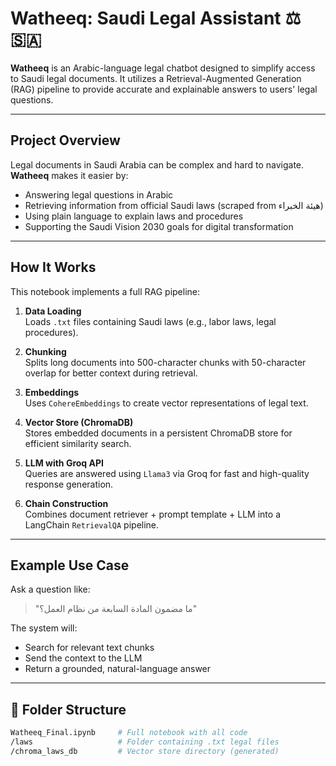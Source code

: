 # Watheeq: Saudi Legal Assistant ⚖️🇸🇦

**Watheeq** is an Arabic-language legal chatbot designed to simplify access to Saudi legal documents. It utilizes a Retrieval-Augmented Generation (RAG) pipeline to provide accurate and explainable answers to users' legal questions.

---

## Project Overview

Legal documents in Saudi Arabia can be complex and hard to navigate. **Watheeq** makes it easier by:

- Answering legal questions in Arabic
- Retrieving information from official Saudi laws (scraped from هيئة الخبراء)
- Using plain language to explain laws and procedures
- Supporting the Saudi Vision 2030 goals for digital transformation

---

## How It Works

This notebook implements a full RAG pipeline:

1. **Data Loading**  
   Loads `.txt` files containing Saudi laws (e.g., labor laws, legal procedures).

2. **Chunking**  
   Splits long documents into 500-character chunks with 50-character overlap for better context during retrieval.

3. **Embeddings**  
   Uses `CohereEmbeddings` to create vector representations of legal text.

4. **Vector Store (ChromaDB)**  
   Stores embedded documents in a persistent ChromaDB store for efficient similarity search.

5. **LLM with Groq API**  
   Queries are answered using `Llama3` via Groq for fast and high-quality response generation.

6. **Chain Construction**  
   Combines document retriever + prompt template + LLM into a LangChain `RetrievalQA` pipeline.

---

## Example Use Case

Ask a question like:

> "ما مضمون المادة السابعة من نظام العمل؟"

The system will:

- Search for relevant text chunks
- Send the context to the LLM
- Return a grounded, natural-language answer

---

## 📁 Folder Structure

```bash
Watheeq_Final.ipynb     # Full notebook with all code
/laws                   # Folder containing .txt legal files
/chroma_laws_db         # Vector store directory (generated)
